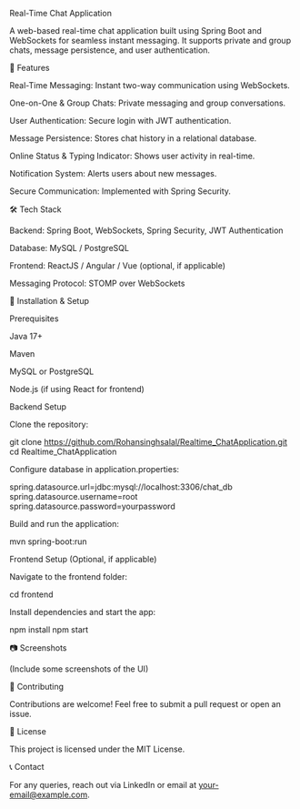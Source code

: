 Real-Time Chat Application

A web-based real-time chat application built using Spring Boot and WebSockets for seamless instant messaging. It supports private and group chats, message persistence, and user authentication.

🚀 Features

Real-Time Messaging: Instant two-way communication using WebSockets.

One-on-One & Group Chats: Private messaging and group conversations.

User Authentication: Secure login with JWT authentication.

Message Persistence: Stores chat history in a relational database.

Online Status & Typing Indicator: Shows user activity in real-time.

Notification System: Alerts users about new messages.

Secure Communication: Implemented with Spring Security.

🛠 Tech Stack

Backend: Spring Boot, WebSockets, Spring Security, JWT Authentication

Database: MySQL / PostgreSQL

Frontend: ReactJS / Angular / Vue (optional, if applicable)

Messaging Protocol: STOMP over WebSockets

📌 Installation & Setup

Prerequisites

Java 17+

Maven

MySQL or PostgreSQL

Node.js (if using React for frontend)

Backend Setup

Clone the repository:

git clone https://github.com/Rohansinghsalal/Realtime_ChatApplication.git
cd Realtime_ChatApplication

Configure database in application.properties:

spring.datasource.url=jdbc:mysql://localhost:3306/chat_db
spring.datasource.username=root
spring.datasource.password=yourpassword

Build and run the application:

mvn spring-boot:run

Frontend Setup (Optional, if applicable)

Navigate to the frontend folder:

cd frontend

Install dependencies and start the app:

npm install
npm start

📷 Screenshots

(Include some screenshots of the UI)

🤝 Contributing

Contributions are welcome! Feel free to submit a pull request or open an issue.

📜 License

This project is licensed under the MIT License.

📞 Contact

For any queries, reach out via LinkedIn or email at your-email@example.com.

